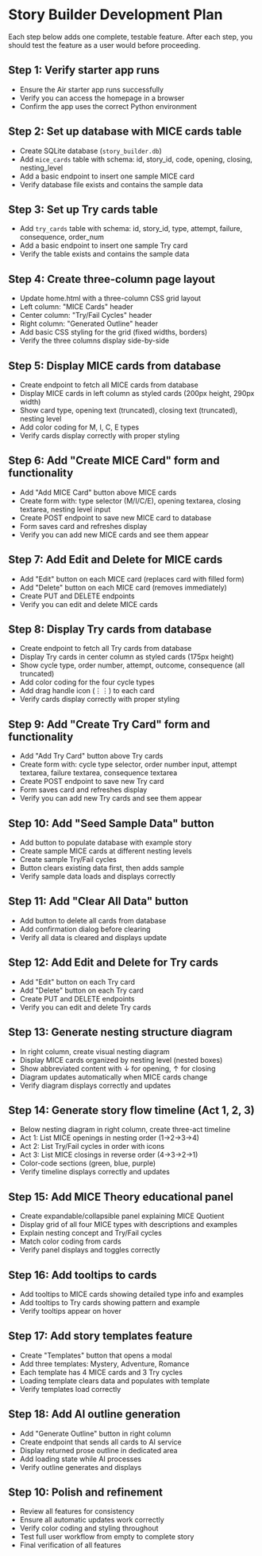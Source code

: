 # Story Builder Development Plan

Each step below adds one complete, testable feature. After each step, you should test the feature as a user would before proceeding.

## Step 1: Verify starter app runs
- Ensure the Air starter app runs successfully
- Verify you can access the homepage in a browser
- Confirm the app uses the correct Python environment

## Step 2: Set up database with MICE cards table
- Create SQLite database (`story_builder.db`)
- Add `mice_cards` table with schema: id, story_id, code, opening, closing, nesting_level
- Add a basic endpoint to insert one sample MICE card
- Verify database file exists and contains the sample data

## Step 3: Set up Try cards table
- Add `try_cards` table with schema: id, story_id, type, attempt, failure, consequence, order_num
- Add a basic endpoint to insert one sample Try card
- Verify the table exists and contains the sample data

## Step 4: Create three-column page layout
- Update home.html with a three-column CSS grid layout
- Left column: "MICE Cards" header
- Center column: "Try/Fail Cycles" header
- Right column: "Generated Outline" header
- Add basic CSS styling for the grid (fixed widths, borders)
- Verify the three columns display side-by-side

## Step 5: Display MICE cards from database
- Create endpoint to fetch all MICE cards from database
- Display MICE cards in left column as styled cards (200px height, 290px width)
- Show card type, opening text (truncated), closing text (truncated), nesting level
- Add color coding for M, I, C, E types
- Verify cards display correctly with proper styling

## Step 6: Add "Create MICE Card" form and functionality
- Add "Add MICE Card" button above MICE cards
- Create form with: type selector (M/I/C/E), opening textarea, closing textarea, nesting level input
- Create POST endpoint to save new MICE card to database
- Form saves card and refreshes display
- Verify you can add new MICE cards and see them appear

## Step 7: Add Edit and Delete for MICE cards
- Add "Edit" button on each MICE card (replaces card with filled form)
- Add "Delete" button on each MICE card (removes immediately)
- Create PUT and DELETE endpoints
- Verify you can edit and delete MICE cards

## Step 8: Display Try cards from database
- Create endpoint to fetch all Try cards from database
- Display Try cards in center column as styled cards (175px height)
- Show cycle type, order number, attempt, outcome, consequence (all truncated)
- Add color coding for the four cycle types
- Add drag handle icon (⋮⋮) to each card
- Verify cards display correctly with proper styling

## Step 9: Add "Create Try Card" form and functionality
- Add "Add Try Card" button above Try cards
- Create form with: cycle type selector, order number input, attempt textarea, failure textarea, consequence textarea
- Create POST endpoint to save new Try card
- Form saves card and refreshes display
- Verify you can add new Try cards and see them appear

## Step 10: Add "Seed Sample Data" button
- Add button to populate database with example story
- Create sample MICE cards at different nesting levels
- Create sample Try/Fail cycles
- Button clears existing data first, then adds sample
- Verify sample data loads and displays correctly

## Step 11: Add "Clear All Data" button
- Add button to delete all cards from database
- Add confirmation dialog before clearing
- Verify all data is cleared and displays update

## Step 12: Add Edit and Delete for Try cards
- Add "Edit" button on each Try card
- Add "Delete" button on each Try card
- Create PUT and DELETE endpoints
- Verify you can edit and delete Try cards

## Step 13: Generate nesting structure diagram
- In right column, create visual nesting diagram
- Display MICE cards organized by nesting level (nested boxes)
- Show abbreviated content with ↓ for opening, ↑ for closing
- Diagram updates automatically when MICE cards change
- Verify diagram displays correctly and updates

## Step 14: Generate story flow timeline (Act 1, 2, 3)
- Below nesting diagram in right column, create three-act timeline
- Act 1: List MICE openings in nesting order (1→2→3→4)
- Act 2: List Try/Fail cycles in order with icons
- Act 3: List MICE closings in reverse order (4→3→2→1)
- Color-code sections (green, blue, purple)
- Verify timeline displays correctly and updates

## Step 15: Add MICE Theory educational panel
- Create expandable/collapsible panel explaining MICE Quotient
- Display grid of all four MICE types with descriptions and examples
- Explain nesting concept and Try/Fail cycles
- Match color coding from cards
- Verify panel displays and toggles correctly

## Step 16: Add tooltips to cards
- Add tooltips to MICE cards showing detailed type info and examples
- Add tooltips to Try cards showing pattern and example
- Verify tooltips appear on hover

## Step 17: Add story templates feature
- Create "Templates" button that opens a modal
- Add three templates: Mystery, Adventure, Romance
- Each template has 4 MICE cards and 3 Try cycles
- Loading template clears data and populates with template
- Verify templates load correctly

## Step 18: Add AI outline generation
- Add "Generate Outline" button in right column
- Create endpoint that sends all cards to AI service
- Display returned prose outline in dedicated area
- Add loading state while AI processes
- Verify outline generates and displays

## Step 10: Polish and refinement
- Review all features for consistency
- Ensure all automatic updates work correctly
- Verify color coding and styling throughout
- Test full user workflow from empty to complete story
- Final verification of all features
